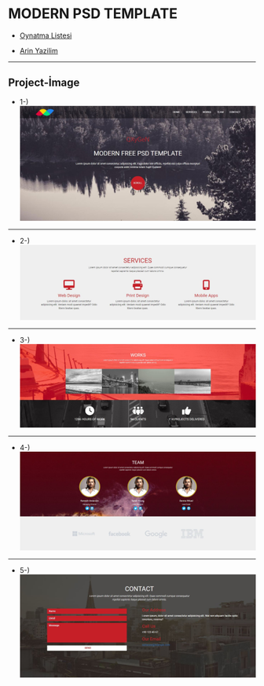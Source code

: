 # MODERN PSD TEMPLATE

* [Oynatma Listesi](https://www.youtube.com/playlist?list=PL-Hkw4CrSVq8dLfI0_8sRyyKFQbNgfn1y)

* [Arin Yazilim](https://www.youtube.com/c/ArinYazilim/playlists)

***

## Project-İmage

* 1-) ![Header](./Project-Image/1.JPG)

***

* 2-) ![Header](./Project-Image/2.JPG)

***

* 3-) ![Header](./Project-Image/3.JPG)

***

* 4-) ![Header](./Project-Image/4.JPG)

***

* 5-) ![Header](./Project-Image/5.JPG)


